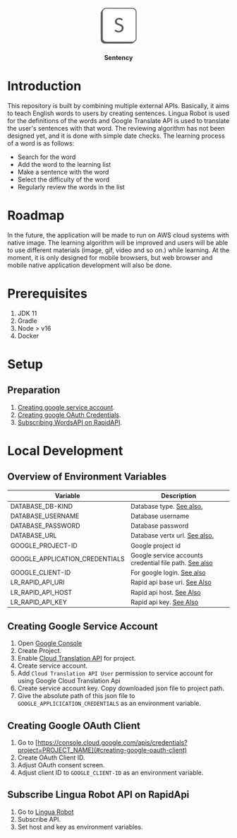 <p align="center">
<img src="./docs/logo.png" align="center">
</p>

<p align="center">
<b>Sentency</b>
</p>

# Introduction

This repository is built by combining multiple external APIs. Basically, it aims to teach English words to users by
creating sentences. Lingua Robot is used for the definitions of the words and Google Translate API is used to translate
the user's sentences with that word. The reviewing algorithm has not been designed yet, and it is done with simple date
checks. The learning process of a word is as follows:

- Search for the word
- Add the word to the learning list
- Make a sentence with the word
- Select the difficulty of the word
- Regularly review the words in the list

# Roadmap

In the future, the application will be made to run on AWS cloud systems with native image. The learning algorithm will
be improved and users will be able to use different materials (image, gif, video and so on.) while learning. At the
moment, it is only designed for mobile browsers, but web browser and mobile native application development will also be
done.

# Prerequisites

1. JDK 11
2. Gradle
3. Node > v16
4. Docker

# Setup

## Preparation

1. [Creating google service account](#creating-google-service-account).
2. [Creating google OAuth Credentials](#creating-google-oauth-client).
3. [Subscribing WordsAPI on RapidAPI](#subscribe-words-api-on-rapidapi).

# Local Development

## Overview of Environment Variables

| Variable                       | Description                                                                                                    |
|--------------------------------|----------------------------------------------------------------------------------------------------------------|
| DATABASE_DB-KIND               | Database type. [See also.](https://quarkus.io/guides/all-config#quarkus-datasource_quarkus.datasource.db-kind) |
| DATABASE_USERNAME              | Database username                                                                                              |
| DATABASE_PASSWORD              | Database password                                                                                              |
| DATABASE_URL                   | Database vertx url. [See also.](https://quarkus.io/guides/hibernate-reactive#hr-getting-started)               |
| GOOGLE_PROJECT-ID              | Google project id                                                                                              |
| GOOGLE_APPLICATION_CREDENTIALS | Google service accounts credential file path. [See also](#creating-google-service-account)                     |
| GOOGLE_CLIENT-ID               | For google login. [See also](#creating-google-oauth-client)                                                    |
| LR_RAPID_API_URI               | Rapid api base uri. [See Also](#subscribe-lingua-robot-api-on-rapidapi)                                        |
| LR_RAPID_API_HOST              | Rapid api host. [See Also](#subscribe-lingua-robot-api-on-rapidapi)                                            |
| LR_RAPID_API_KEY               | Rapid api key. [See Also](#subscribe-lingua-robot-api-on-rapidapi)                                             |

## Creating Google Service Account

1. Open [Google Console](https://console.cloud.google.com)
2. Create Project.
3. Enable [Cloud Translation API](https://console.cloud.google.com/apis/library/translate.googleapis.com) for project.
4. Create service account.
5. Add `Cloud Translation API User` permission to service account for using Google Cloud Translation Api
6. Create service account key. Copy downloaded json file to project path.
7. Give the absolute path of this json file to `GOOGLE_APPLICICATION_CREDENTIALS` as an environment variable.

## Creating Google OAuth Client

1. Go to [https://console.cloud.google.com/apis/credentials?project=PROJECT_NAME](#creating-google-oauth-client)
2. Create OAuth Client ID.
3. Adjust OAuth consent screen.
4. Adjust client ID to `GOOGLE_CLIENT-ID` as an environment variable.

## Subscribe Lingua Robot API on RapidApi

1. Go to [Lingua Robot](https://rapidapi.com/rokish/api/lingua-robot)
2. Subscribe API.
3. Set host and key as environment variables.
